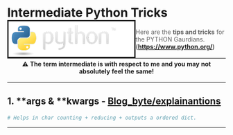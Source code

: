 # Intermediate Python Tricks  <img align="left" border="3" src="https://github.com/Preetham777/Python_Tactics/blob/master/images/logo_python_official.png"> 
> Here are the **tips and tricks** for the PYTHON Gaurdians.
**(https://www.python.org/)**

| :warning: **The term intermediate is with respect to me and you may not absolutely feel the same!** |
| --- |

---
## 1. **args & **kwargs - [Blog_byte/explainantions](/Personal_blogs/Advanced_tricks.md#1-counter-with-ordering---blog_byteexplainantions)
```python
# Helps in char counting + reducing + outputs a ordered dict.


```
---

